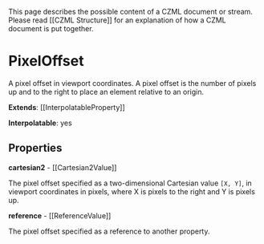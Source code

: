 This page describes the possible content of a CZML document or stream.  Please read [[CZML Structure]] for an explanation of how a CZML document is put together.

# PixelOffset

A pixel offset in viewport coordinates.  A pixel offset is the number of pixels up and to the right to place an element relative to an origin.

**Extends**: [[InterpolatableProperty]]

**Interpolatable**: yes

## Properties

**cartesian2** - [[Cartesian2Value]]

The pixel offset specified as a two-dimensional Cartesian value `[X, Y]`, in viewport coordinates in pixels, where X is pixels to the right and Y is pixels up.


**reference** - [[ReferenceValue]]

The pixel offset specified as a reference to another property.


